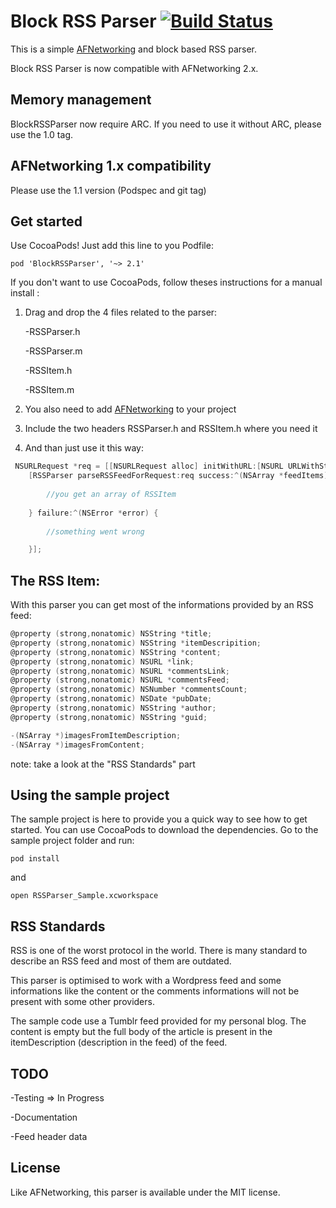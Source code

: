 # Block RSS Parser [![Build Status](https://travis-ci.org/tiboll/BlockRSSParser.png?branch=master)](https://travis-ci.org/tiboll/BlockRSSParser)

This is a simple <a href="https://github.com/AFNetworking/AFNetworking/">AFNetworking</a> and block based RSS parser.

Block RSS Parser is now compatible with AFNetworking 2.x.

## Memory management

BlockRSSParser now require ARC.
If you need to use it without ARC, please use the 1.0 tag.

## AFNetworking 1.x compatibility

Please use the 1.1 version (Podspec and git tag)

## Get started

Use CocoaPods! Just add this line to you Podfile: 

```
pod 'BlockRSSParser', '~> 2.1'
```

If you don't want to use CocoaPods, follow theses instructions for a manual install :

1. Drag and drop the 4 files related to the parser:

	-RSSParser.h

	-RSSParser.m

	-RSSItem.h

	-RSSItem.m
	
2. You also need to add <a href="https://github.com/AFNetworking/AFNetworking/">AFNetworking</a> to your project

3. Include the two headers RSSParser.h and RSSItem.h where you need it

4. And than just use it this way:

``` objective-c
 NSURLRequest *req = [[NSURLRequest alloc] initWithURL:[NSURL URLWithString:@"http://blog.lelevier.fr/rss"]];
    [RSSParser parseRSSFeedForRequest:req success:^(NSArray *feedItems) {
    	
    	//you get an array of RSSItem
    	
    } failure:^(NSError *error) {
    	
    	//something went wrong

    }];

```

## The RSS Item:

With this parser you can get most of the informations provided by an RSS feed:

``` objective-c
@property (strong,nonatomic) NSString *title;
@property (strong,nonatomic) NSString *itemDescripition;
@property (strong,nonatomic) NSString *content;
@property (strong,nonatomic) NSURL *link;
@property (strong,nonatomic) NSURL *commentsLink;
@property (strong,nonatomic) NSURL *commentsFeed;
@property (strong,nonatomic) NSNumber *commentsCount;
@property (strong,nonatomic) NSDate *pubDate;
@property (strong,nonatomic) NSString *author;
@property (strong,nonatomic) NSString *guid;

-(NSArray *)imagesFromItemDescription;
-(NSArray *)imagesFromContent;
```
note: take a look at the "RSS Standards" part

## Using the sample project

The sample project is here to provide you a quick way to see how to get started.
You can use CocoaPods to download the dependencies. Go to the sample project folder and run:

```shell
pod install
```
and
```shell
open RSSParser_Sample.xcworkspace
```

## RSS Standards

RSS is one of the worst protocol in the world. There is many standard to describe an RSS feed and most of them are outdated.

This parser is optimised to work with a Wordpress feed and some informations like the content or the comments informations will not be present with some other providers.

The sample code use a Tumblr feed provided for my personal blog. The content is empty but the full body of the article is present in the itemDescription (description in the feed) of the feed.

## TODO

-Testing => In Progress

-Documentation

-Feed header data

## License

Like AFNetworking, this parser is available under the MIT license.
